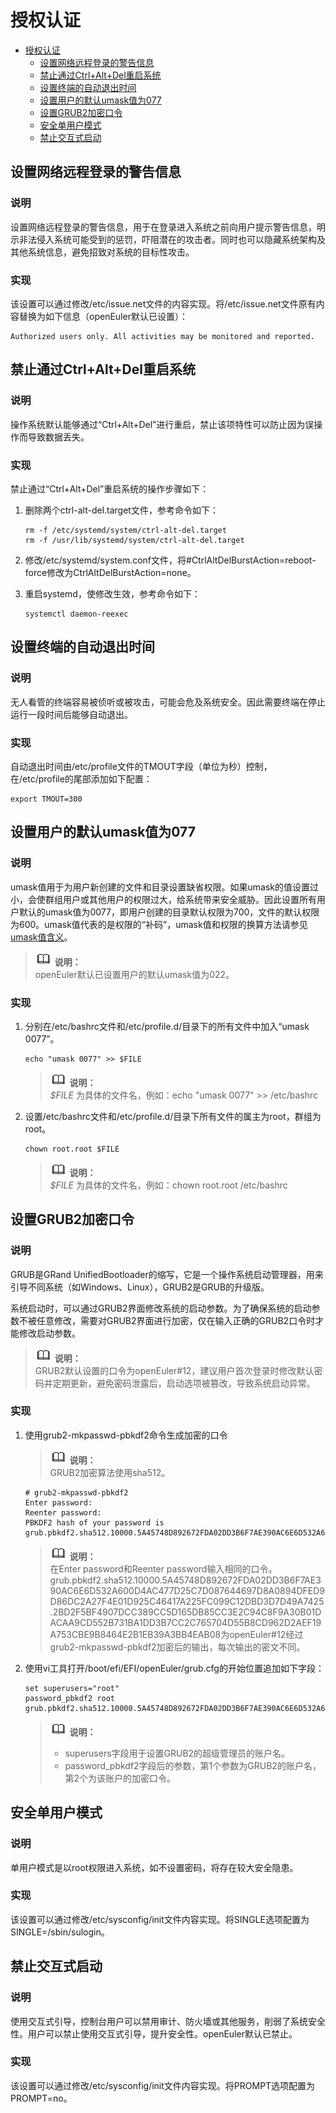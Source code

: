 # 授权认证

- [授权认证](#授权认证)
    - [设置网络远程登录的警告信息](#设置网络远程登录的警告信息)
    - [禁止通过Ctrl+Alt+Del重启系统](#禁止通过Ctrl+Alt+Del重启系统)
    - [设置终端的自动退出时间](#设置终端的自动退出时间)
    - [设置用户的默认umask值为077](#设置用户的默认umask值为077)
    - [设置GRUB2加密口令](#设置GRUB2加密口令)
    - [安全单用户模式](#安全单用户模式)
    - [禁止交互式启动](#禁止交互式启动)


## 设置网络远程登录的警告信息

### 说明

设置网络远程登录的警告信息，用于在登录进入系统之前向用户提示警告信息，明示非法侵入系统可能受到的惩罚，吓阻潜在的攻击者。同时也可以隐藏系统架构及其他系统信息，避免招致对系统的目标性攻击。

### 实现

该设置可以通过修改/etc/issue.net文件的内容实现。将/etc/issue.net文件原有内容替换为如下信息（openEuler默认已设置）：

```
Authorized users only. All activities may be monitored and reported. 
```

## 禁止通过Ctrl+Alt+Del重启系统

### 说明

操作系统默认能够通过“Ctrl+Alt+Del”进行重启，禁止该项特性可以防止因为误操作而导致数据丢失。

### 实现

禁止通过“Ctrl+Alt+Del”重启系统的操作步骤如下：

1.  删除两个ctrl-alt-del.target文件，参考命令如下：

    ```
    rm -f /etc/systemd/system/ctrl-alt-del.target
    rm -f /usr/lib/systemd/system/ctrl-alt-del.target
    ```

2.  修改/etc/systemd/system.conf文件，将\#CtrlAltDelBurstAction=reboot-force修改为CtrlAltDelBurstAction=none。
3.  重启systemd，使修改生效，参考命令如下：

    ```
    systemctl daemon-reexec
    ```

## 设置终端的自动退出时间

### 说明

无人看管的终端容易被侦听或被攻击，可能会危及系统安全。因此需要终端在停止运行一段时间后能够自动退出。

### 实现

自动退出时间由/etc/profile文件的TMOUT字段（单位为秒）控制，在/etc/profile的尾部添加如下配置：

```
export TMOUT=300
```

## 设置用户的默认umask值为077

### 说明

umask值用于为用户新创建的文件和目录设置缺省权限。如果umask的值设置过小，会使群组用户或其他用户的权限过大，给系统带来安全威胁。因此设置所有用户默认的umask值为0077，即用户创建的目录默认权限为700，文件的默认权限为600。umask值代表的是权限的“补码”，umask值和权限的换算方法请参见[umask值含义](#umask值含义)。

>![](public_sys-resources/icon-note.gif) **说明：**   
>openEuler默认已设置用户的默认umask值为022。  

### 实现

1.  分别在/etc/bashrc文件和/etc/profile.d/目录下的所有文件中加入“umask 0077”。

    ```
    echo "umask 0077" >> $FILE
    ```

    >![](public_sys-resources/icon-note.gif) **说明：**   
    >_$FILE_  为具体的文件名，例如：echo "umask 0077" \>\> /etc/bashrc  

2.  设置/etc/bashrc文件和/etc/profile.d/目录下所有文件的属主为root，群组为root。

    ```
    chown root.root $FILE
    ```

    >![](public_sys-resources/icon-note.gif) **说明：**   
    >_$FILE_  为具体的文件名，例如：chown root.root /etc/bashrc  


## 设置GRUB2加密口令

### 说明

GRUB是GRand UnifiedBootloader的缩写，它是一个操作系统启动管理器，用来引导不同系统（如Windows、Linux），GRUB2是GRUB的升级版。

系统启动时，可以通过GRUB2界面修改系统的启动参数。为了确保系统的启动参数不被任意修改，需要对GRUB2界面进行加密，仅在输入正确的GRUB2口令时才能修改启动参数。

>![](public_sys-resources/icon-note.gif) **说明：**   
>GRUB2默认设置的口令为openEuler\#12，建议用户首次登录时修改默认密码并定期更新，避免密码泄露后，启动选项被篡改，导致系统启动异常。  

### 实现

1.  使用grub2-mkpasswd-pbkdf2命令生成加密的口令

    >![](public_sys-resources/icon-note.gif) **说明：**   
    >GRUB2加密算法使用sha512。  

    ```
    # grub2-mkpasswd-pbkdf2
    Enter password: 
    Reenter password: 
    PBKDF2 hash of your password is 
    grub.pbkdf2.sha512.10000.5A45748D892672FDA02DD3B6F7AE390AC6E6D532A600D4AC477D25C7D087644697D8A0894DFED9D86DC2A27F4E01D925C46417A225FC099C12DBD3D7D49A7425.2BD2F5BF4907DCC389CC5D165DB85CC3E2C94C8F9A30B01DACAA9CD552B731BA1DD3B7CC2C765704D55B8CD962D2AEF19A753CBE9B8464E2B1EB39A3BB4EAB08
    ```

    >![](public_sys-resources/icon-note.gif) **说明：**   
    >在Enter password和Reenter password输入相同的口令。  
    >grub.pbkdf2.sha512.10000.5A45748D892672FDA02DD3B6F7AE390AC6E6D532A600D4AC477D25C7D087644697D8A0894DFED9D86DC2A27F4E01D925C46417A225FC099C12DBD3D7D49A7425.2BD2F5BF4907DCC389CC5D165DB85CC3E2C94C8F9A30B01DACAA9CD552B731BA1DD3B7CC2C765704D55B8CD962D2AEF19A753CBE9B8464E2B1EB39A3BB4EAB08为openEuler\#12经过grub2-mkpasswd-pbkdf2加密后的输出，每次输出的密文不同。  

2.  使用vi工具打开/boot/efi/EFI/openEuler/grub.cfg的开始位置追加如下字段：

    ```
    set superusers="root"
    password_pbkdf2 root grub.pbkdf2.sha512.10000.5A45748D892672FDA02DD3B6F7AE390AC6E6D532A600D4AC477D25C7D087644697D8A0894DFED9D86DC2A27F4E01D925C46417A225FC099C12DBD3D7D49A7425.2BD2F5BF4907DCC389CC5D165DB85CC3E2C94C8F9A30B01DACAA9CD552B731BA1DD3B7CC2C765704D55B8CD962D2AEF19A753CBE9B8464E2B1EB39A3BB4EAB08
    ```

    >![](public_sys-resources/icon-note.gif) **说明：**   
    >-   superusers字段用于设置GRUB2的超级管理员的账户名。  
    >-   password\_pbkdf2字段后的参数，第1个参数为GRUB2的账户名，第2个为该账户的加密口令。  


## 安全单用户模式

### 说明

单用户模式是以root权限进入系统，如不设置密码，将存在较大安全隐患。

### 实现

该设置可以通过修改/etc/sysconfig/init文件内容实现。将SINGLE选项配置为SINGLE=/sbin/sulogin。

## 禁止交互式启动

### 说明

使用交互式引导，控制台用户可以禁用审计、防火墙或其他服务，削弱了系统安全性。用户可以禁止使用交互式引导，提升安全性。openEuler默认已禁止。

### 实现

该设置可以通过修改/etc/sysconfig/init文件内容实现。将PROMPT选项配置为PROMPT=no。